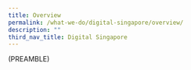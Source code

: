```yaml
---
title: Overview
permalink: /what-we-do/digital-singapore/overview/
description: ""
third_nav_title: Digital Singapore
---
```

(PREAMBLE)